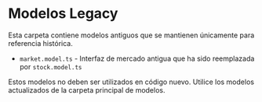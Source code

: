 # Modelos Legacy

Esta carpeta contiene modelos antiguos que se mantienen únicamente para referencia histórica.

- `market.model.ts` - Interfaz de mercado antigua que ha sido reemplazada por `stock.model.ts`

Estos modelos no deben ser utilizados en código nuevo. Utilice los modelos actualizados de la carpeta principal de modelos.
